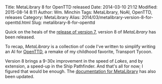 Title: MetaLibrary 8 for OpenTTD released
Date: 2014-03-10 21:12
Modified: 2015-08-14 8:11
Author: Wm. Minchin
Tags: MetaLibrary, NoAI, OpenTTD, releases
Category: MetaLibrary
Alias: 2014/03/metalibrary-version-8-for-openttd.html
Slug: metalibrary-8-for-openttd

Quick on the heals of the [release of version
7]({filename}20140301-metalibrary-version-7-for-openttd-released.md), version 8
of *MetaLibrary* has been released.

To recap, *MetaLibrary* is a collection of code I've written to simplify
writing an AI for [OpenTTD](http://www.openttd.org/), a remake of my childhood
favorite, Transport Tycoon.

Version 8 brings a 9-30x improvement in the speed of *Lakes*, and by extension,
a speed-up in the Ship Pathfinder. And that's all for now; I figured that would
be enough. The [documentation for
MetaLibrary](http://minchin.ca/openttd-metalibrary/) has also been updated.

<!-- read more -->
